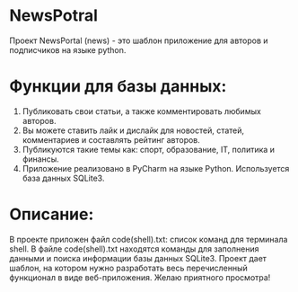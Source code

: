 # NewsPotral
Проект NewsPortal (news) - это шаблон приложение для авторов и подписчиков на языке python. 
# Функции для базы данных: 
1. Публиковать свои статьи, а также комментировать любимых авторов.
2. Вы можете ставить лайк и дислайк для новостей, статей, комментариев и составлять рейтинг авторов.
3. Публикуются такие темы как: спорт, образование, IT, политика и финансы.
4. Приложение реализовано в PyCharm на языке Python. Используется база данных SQLite3.
# Описание: 
В проекте приложен файл code(shell).txt: список команд для терминала shell. В файле code(shell).txt находятся команды для заполнения данными и поиска информации базы данных SQLite3. Проект дает шаблон, на котором нужно разработать весь перечисленный функционал в виде веб-приложения. Желаю приятного просмотра! 

